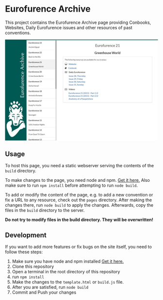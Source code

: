 # Eurofurence Archive

This project contains the Eurofurence Archive page providing Conbooks, Websites, Daily Eurofurence issues and other resources of past conventions.

![Screenshot](screenshot.jpg)

## Usage

To host this page, you need a static webserver serving the contents of the `build` directory.

To make changes to the page, you need node and npm. [Get it here.](https://nodejs.org/en/) Also make sure to run `npm install` before attempting to run `node build`.

To add or modify the content of the page, e.g. to add a new convention or fix a URL to any resource, check out the `pages` directory. After making the changes there, run `node build` to apply the changes. Afterwards, copy the files in the `build` directory to the server.

__Do not try to modify files in the build directory. They will be overwritten!__

## Development

If you want to add more features or fix bugs on the site itself, you need to follow these steps:

1. Make sure you have node and npm installed [Get it here.](https://nodejs.org/en/)
1. Clone this repository
1. Open a terminal in the root directory of this repository
1. run `npm install`
1. Make the changes to the `template.html` or `build.js` file.
1. After you are satisfied, run `node build`
1. Commit and Push your changes
